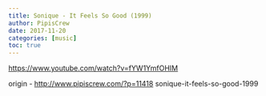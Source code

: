```yaml
---
title: Sonique - It Feels So Good (1999)
author: PipisCrew
date: 2017-11-20
categories: [music]
toc: true
---
```


https://www.youtube.com/watch?v=fYW1YmfOHIM

origin - http://www.pipiscrew.com/?p=11418 sonique-it-feels-so-good-1999